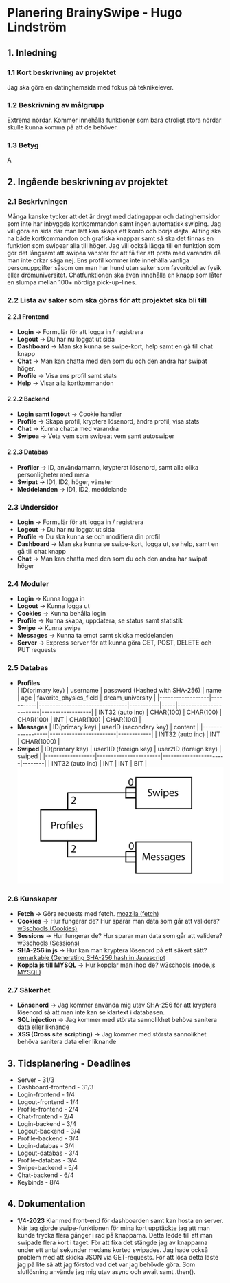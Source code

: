 # Planering BrainySwipe - Hugo Lindström

## 1. Inledning

### 1.1 Kort beskrivning av projektet
Jag ska göra en datinghemsida med fokus på teknikelever.

### 1.2 Beskrivning av målgrupp
Extrema nördar. Kommer innehålla funktioner som bara otroligt stora nördar skulle kunna komma på att de behöver.

### 1.3 Betyg
A

## 2. Ingående beskrivning av projektet
### 2.1 Beskrivningen
Många kanske tycker att det är drygt med datingappar och datinghemsidor som inte har inbyggda kortkommandon samt ingen automatisk swiping. 
Jag vill göra en sida där man lätt kan skapa ett konto och börja dejta. Allting ska ha både kortkommandon och grafiska knappar samt så ska det finnas
en funktion som swipear alla till höger. Jag vill också lägga till en funktion som gör det långsamt att swipea vänster för att få fler att 
prata med varandra då man inte orkar säga nej. Ens profil kommer inte innehålla vanliga personuppgifter såsom om man har hund utan saker som 
favoritdel av fysik eller drömuniversitet. Chatfunktionen ska även innehålla en knapp som låter en slumpa mellan 100+ nördiga pick-up-lines.

### 2.2 Lista av saker som ska göras för att projektet ska bli till
#### 2.2.1 Frontend
* **Login** -> Formulär för att logga in / registrera
* **Logout** -> Du har nu loggat ut sida
* **Dashboard** -> Man ska kunna se swipe-kort, help samt en gå till chat knapp
* **Chat** -> Man kan chatta med den som du och den andra har swipat höger.
* **Profile** -> Visa ens profil samt stats
* **Help** -> Visar alla kortkommandon

#### 2.2.2 Backend
* **Login samt logout** -> Cookie handler
* **Profile** -> Skapa profil, kryptera lösenord, ändra profil, visa stats
* **Chat** -> Kunna chatta med varandra
* **Swipea** -> Veta vem som swipeat vem samt autoswiper

#### 2.2.3 Databas
* **Profiler** -> ID, användarnamn, krypterat lösenord, samt alla olika personligheter med mera
* **Swipat** -> ID1, ID2, höger, vänster
* **Meddelanden** -> ID1, ID2, meddelande

### 2.3 Undersidor
* **Login** -> Formulär för att logga in / registrera
* **Logout** -> Du har nu loggat ut sida
* **Profile** -> Du ska kunna se och modifiera din profil
* **Dashboard** -> Man ska kunna se swipe-kort, logga ut, se help, samt en gå till chat knapp
* **Chat** -> Man kan chatta med den som du och den andra har swipat höger

### 2.4 Moduler
* **Login** -> Kunna logga in
* **Logout** -> Kunna logga ut
* **Cookies** -> Kunna behålla login
* **Profile** -> Kunna skapa, uppdatera, se status samt statistik
* **Swipe** -> Kunna swipa
* **Messages** -> Kunna ta emot samt skicka meddelanden
* **Server** -> Express server för att kunna göra GET, POST, DELETE och PUT requests

### 2.5 Databas
* **Profiles** <br>
    | ID(primary key)  | username  | password (Hashed with SHA-256) | name      | age | favorite_physics_field | dream_university |
    |------------------|-----------|--------------------------------|-----------|-----|------------------------|------------------|
    | INT32 (auto inc) | CHAR(100) | CHAR(100)                      | CHAR(100) | INT | CHAR(100)              | CHAR(100)        |
* **Messages**
    | ID(primary key)  | userID (secondary key) | content    |
    |------------------|------------------------|------------|
    | INT32 (auto inc) | INT                    | CHAR(1000) |
* **Swiped**
    | ID(primary key)  | user1ID (foreign key) | user2ID (foreign key) | swiped |
    |------------------|-----------------------|-----------------------|--------|
    | INT32 (auto inc) | INT                   | INT                   | BIT    |
![Databas modell](./images/databas.png)

### 2.6 Kunskaper
* **Fetch** -> Göra requests med fetch. [mozzila (fetch)](https://developer.mozilla.org/en-US/docs/Web/API/Fetch_API/Using_Fetch)
* **Cookies** -> Hur fungerar de? Hur sparar man data som går att validera? [w3schools (Cookies)](https://www.w3schools.com/js/js_cookies.asp)
* **Sessions** -> Hur fungerar de? Hur sparar man data som går att validera? [w3schools (Sessions)](https://www.w3schools.com/jsref/prop_win_sessionstorage.asp)
* **SHA-256 in js** -> Hur kan man kryptera lösenord på ett säkert sätt? [remarkable (Generating SHA-256 hash in Javascript](https://remarkablemark.medium.com/how-to-generate-a-sha-256-hash-with-javascript-d3b2696382fd)
* **Koppla js till MYSQL** -> Hur kopplar man ihop de? [w3schools (node.js MYSQL)](https://www.w3schools.com/nodejs/nodejs_mysql.asp)

### 2.7 Säkerhet
* **Lönsenord** -> Jag kommer använda mig utav SHA-256 för att kryptera lösenord så att man inte kan se klartext i databasen.
* **SQL injection** -> Jag kommer med största sannolikhet behöva sanitera data eller liknande
* **XSS (Cross site scripting)** -> Jag kommer med största sannolikhet behöva sanitera data eller liknande

## 3. Tidsplanering - Deadlines
* Server - 31/3
* Dashboard-frontend - 31/3
* Login-frontend - 1/4
* Logout-frontend - 1/4
* Profile-frontend - 2/4
* Chat-frontend - 2/4
* Login-backend - 3/4
* Logout-backend - 3/4
* Profile-backend - 3/4
* Login-databas - 3/4
* Logout-databas - 3/4
* Profile-databas - 3/4
* Swipe-backend - 5/4
* Chat-backend - 6/4
* Keybinds - 8/4

## 4. Dokumentation
* **1/4-2023** Klar med front-end för dashboarden samt kan hosta en server. När jag gjorde swipe-funktionen för mina kort upptäckte jag att
man kunde trycka flera gånger i rad på knapparna. Detta ledde till att man swipade flera kort i taget. För att fixa det stängde jag av knapparna
under ett antal sekunder medans korted swipades. Jag hade också problem med att skicka JSON via GET-requests. För att lösa detta läste jag på lite
så att jag förstod vad det var jag behövde göra. Som slutlösning använde jag mig utav async och await samt .then().
